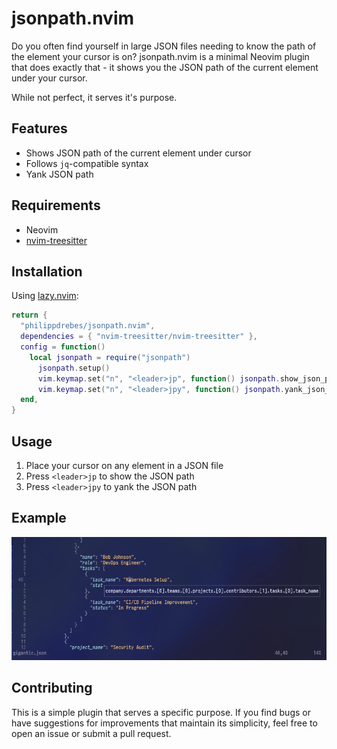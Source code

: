 # jsonpath.nvim

Do you often find yourself in large JSON files needing to know the path of
the element your cursor is on? jsonpath.nvim is a minimal Neovim plugin that
does exactly that - it shows you the JSON path of the current element under
your cursor.

While not perfect, it serves it's purpose.

## Features

- Shows JSON path of the current element under cursor
- Follows `jq`-compatible syntax
- Yank JSON path

## Requirements

- Neovim
- [nvim-treesitter](https://github.com/nvim-treesitter/nvim-treesitter)

## Installation

Using [lazy.nvim](https://github.com/folke/lazy.nvim):

```lua
return {
  "philippdrebes/jsonpath.nvim",
  dependencies = { "nvim-treesitter/nvim-treesitter" },
  config = function()
    local jsonpath = require("jsonpath")
      jsonpath.setup()
      vim.keymap.set("n", "<leader>jp", function() jsonpath.show_json_path() end, { desc = "Show JSON Path" })
      vim.keymap.set("n", "<leader>jpy", function() jsonpath.yank_json_path() end, { desc = "Yank JSON Path" })
  end,
}
```

## Usage

1. Place your cursor on any element in a JSON file
2. Press `<leader>jp` to show the JSON path
3. Press `<leader>jpy` to yank the JSON path

## Example

![./screenshot.png](./screenshot.png)

## Contributing

This is a simple plugin that serves a specific purpose. If you find bugs or
have suggestions for improvements that maintain its simplicity, feel free to
open an issue or submit a pull request.
